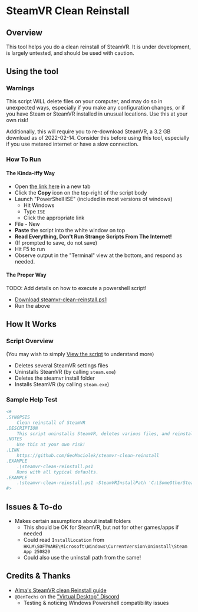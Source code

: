 ﻿# SteamVR Clean Reinstall

## Overview

This tool helps you do a clean reinstall of SteamVR. It is under development,
is largely untested, and should be used with caution.

## Using the tool

### Warnings

This script WILL delete files on your computer, and may do so in unexpected
ways, especially if you make any configuration changes, or if you have Steam
or SteamVR installed in unusual locations. Use this at your own risk!

Additionally, this will require you to re-download SteamVR, a 3.2 GB download
as of 2022-02-14. Consider this before using this tool, especially if you use
metered internet or have a slow connection.

### How To Run

#### The Kinda-iffy Way

* Open [the link here](steamvr-clean-reinstall.ps1) in a new tab
* Click the **Copy** icon on the top-right of the script body
* Launch "PowerShell ISE" (included in most versions of windows)
  * Hit Windows
  * Type `ISE`
  * Click the appropriate link
* File - New
* **Paste** the script into the white window on top
* **Read Everything, Don't Run Strange Scripts From The Internet!**
* (If prompted to save, do not save)
* Hit F5 to run
* Observe output in the "Terminal" view at the bottom, and respond as needed.

#### The Proper Way

TODO: Add details on how to execute a powershell script!

* [Download steamvr-clean-reinstall.ps1](https://github.com/GeoMaciolek/steamvr-clean-reinstall/releases/download/0.1/steamvr-clean-reinstall.ps1)
* Run the above

## How It Works

### Script Overview

(You may wish to simply [View the script](steamvr-clean-reinstall.ps1) to understand more)

* Deletes several SteamVR settings files
* Uninstalls SteamVR (by calling `steam.exe`)
* Deletes the steamvr install folder
* Installs SteamVR (by calling `steam.exe`)

### Sample Help Test

```powershell
<#
.SYNOPSIS
    Clean reinstall of SteamVR
.DESCRIPTION
    This script uninstalls SteamVR, deletes various files, and reinstalls SteamVR
.NOTES
    Use this at your own risk!
.LINK
    https://github.com/GeoMaciolek/steamvr-clean-reinstall
.EXAMPLE
    .\steamvr-clean-reinstall.ps1
    Runs with all typical defaults.
.EXAMPLE
    .\steamvr-clean-reinstall.ps1 -SteamVRInstallPath 'C:\SomeOtherSteamVRPath'
#>
```

## Issues & To-do

* Makes certain assumptions about install folders
  * This should be OK for SteamVR, but not for other games/apps if needed
  * Could read `InstallLocation` from `HKLM\SOFTWARE\Microsoft\Windows\CurrentVersion\Uninstall\Steam App 250820`
  * Could also use the uninstall path from the same!

## Credits & Thanks

* [Alma's SteamVR clean Reinstall guide](https://steamcommunity.com/app/250820/discussions/2/1640917625015598552/)
* `@DenTechs` on the ["Virtual Desktop" Discord](https://discord.com/invite/mHtg4VfDfV)
  * Testing & noticing Windows Powershell compatibility issues
